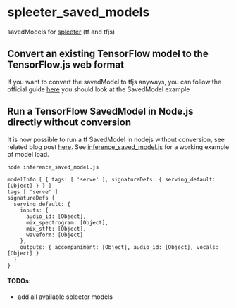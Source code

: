 # spleeter_saved_models
savedModels for [spleeter](https://github.com/deezer/spleeter) (tf and tfjs)

## Convert an existing TensorFlow model to the TensorFlow.js web format
If you want to convert the savedModel to tfjs anyways, you can follow the official guide [here](https://www.tensorflow.org/js/tutorials/conversion/import_saved_model)
you should look at the SavedModel example

## Run a TensorFlow SavedModel in Node.js directly without conversion
It is now possible to run a tf SavedModel in nodejs without conversion, see related blog post [here](https://blog.tensorflow.org/2020/01/run-tensorflow-savedmodel-in-nodejs-directly-without-conversion.html).
See [inference_saved_model.js](https://github.com/shoegazerstella/spleeter_saved_models/blob/master/inference_saved_model.js) for a working example of model load.

```
node inference_saved_model.js
```

```
modelInfo [ { tags: [ 'serve' ], signatureDefs: { serving_default: [Object] } } ]
tags [ 'serve' ]
signatureDefs {
  serving_default: {
    inputs: {
      audio_id: [Object],
      mix_spectrogram: [Object],
      mix_stft: [Object],
      waveform: [Object]
    },
    outputs: { accompaniment: [Object], audio_id: [Object], vocals: [Object] }
  }
}
```

#### TODOs:

* add all available spleeter models
